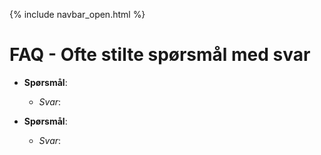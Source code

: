 {% include navbar_open.html %}
# FAQ - Ofte stilte spørsmål med svar
- **Spørsmål**: 
  - *Svar*: 
 
- **Spørsmål**: 
  - *Svar*: 
